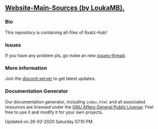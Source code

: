 
## <a href="https://github.com/LoukaMB/SynapseX" target="_blank">Website-Main-Sources (by LoukaMB).</a>

### Bio
This repository is containing all-files of 6xatz-Hub!

### Issues
If you have any problem pls, go make an new <a href="https://github.com/6xatz/Hub/issues/new" target="_blank">issues-thread</a>.

### More information
Join the <a href="https://discord.gg/YnVB3JM" target="_blank">discord-server</a> to get latest updates.

### Documentation Generator
Our documentation generator, including `index.html` and all associated resources are licensed under the [GNU Affero General Public License](https://www.gnu.org/licenses/agpl-3.0.en.html). Feel free to use it and modify it for your own projects.

Updated on 26-02-2020 Saturday 07.10 PM.
